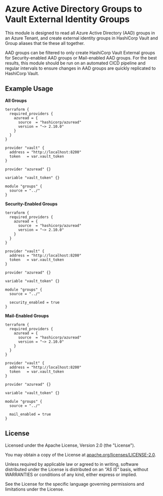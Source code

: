 # Azure Active Directory Groups to Vault External Identity Groups

This module is designed to read all Azure Active Directory (AAD) groups in an Azure Tenant, and create external identity groups in HashiCorp Vault and Group aliases that tie these all together.

AAD groups can be filtered to only create HashiCorp Vault External groups for Security-enabled AAD groups or Mail-enabled AAD groups. For the best results, this module should be run on an automated CICD pipeline and regular intervals to ensure changes in AAD groups are quickly replicated to HashiCorp Vault.

## Example Usage

**All Groups**

```hcl
terraform {
  required_providers {
    azuread = {
      source  = "hashicorp/azuread"
      version = "~> 2.10.0"
    }
  }
}

provider "vault" {
  address = "http://localhost:8200"
  token   = var.vault_token
}

provider "azuread" {}

variable "vault_token" {}

module "groups" {
  source = "../"
}
```

**Security-Enabled Groups**

```hcl
terraform {
  required_providers {
    azuread = {
      source  = "hashicorp/azuread"
      version = "~> 2.10.0"
    }
  }
}

provider "vault" {
  address = "http://localhost:8200"
  token   = var.vault_token
}

provider "azuread" {}

variable "vault_token" {}

module "groups" {
  source = "../"

  security_enabled = true
}
```

**Mail-Enabled Groups**

```hcl
terraform {
  required_providers {
    azuread = {
      source  = "hashicorp/azuread"
      version = "~> 2.10.0"
    }
  }
}

provider "vault" {
  address = "http://localhost:8200"
  token   = var.vault_token
}

provider "azuread" {}

variable "vault_token" {}

module "groups" {
  source = "../"

  mail_enabled = true
}
```

## License

Licensed under the Apache License, Version 2.0 (the "License").

You may obtain a copy of the License at [apache.org/licenses/LICENSE-2.0](http://www.apache.org/licenses/LICENSE-2.0).

Unless required by applicable law or agreed to in writing, software distributed under the License is distributed on an _"AS IS"_ basis, without WARRANTIES or conditions of any kind, either express or implied.

See the License for the specific language governing permissions and limitations under the License.
